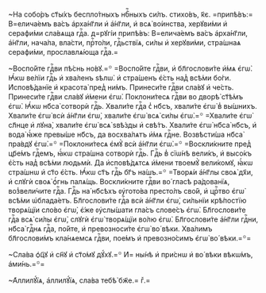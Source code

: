 ~На собо́ръ ст҃ы́хъ беспло́тныхъ нбⷭ҇ныхъ си́лъ. стихо́въ, к҃є. =припѣ́въ:=
В=елича́емъ ва́съ а҆рха́нг҃ли и҆ а҆́нг҃ли, и҆ всѧ̀ во́инства, херꙋви́ми и҆
серафи́ми сла́вѧща гдⷭ҇а. д=рꙋгі́и припѣ́въ: В=елича́емъ ва́съ а҆рха́нг҃ли,
а҆́нг҃ли, нача́ла, вла́сти, прⷭ҇то́ли, гдⷭ҇ьствїѧ, си́лы и҆ херꙋви́ми,
стра́шнаѧ серафи́ми, прославлѧ́юща гдⷭ҇а.=

~Воспо́йте гдⷭ҇ви пѣ́снь но́вꙋ.=꙳ =Воспо́йте гдⷭ҇ви, и҆ бл҃гослови́те и҆́мѧ
є҆гѡ̀. Ꙗ҆́кѡ ве́лїи гдⷭ҇ь и҆ хва́ленъ ѕѣлѡ̀. и҆ стра́шенъ є҆́сть над̾ всѣ́ми
бо́ги. И҆сповѣ́данїе и҆ красота̀ пред̾ ни́мъ. Принеси́те гдⷭ҇ви сла́вꙋ и҆
че́сть. Принеси́те гдⷭ҇ви сла́вꙋ и҆́мени є҆гѡ̀. Поклони́тесѧ гдⷭ҇ви во дворѣ̀
ст҃ѣ́мъ є҆гѡ̀. Ꙗ҆́кѡ нб҃са̀ сотворѝ гдⷭ҇ь. Хвали́те гдⷭ҇а с̾ нб҃съ, хвали́те
є҆гѡ̀ в̾ вы́шнихъ. Хвали́те є҆гѡ̀ всѝ а҆́нг҃ли є҆гѡ̀, хвали́те є҆гѡ̀ всѧ̀ си́лы
є҆гѡ̀.=꙳ =Хвали́те є҆гѡ̀ сл҃нце и҆ лꙋна̀, хвали́те є҆гѡ̀ всѧ̀ ѕвѣ́зды и҆ свѣ́тъ.
Хвали́те є҆гѡ̀ нб҃са̀ нб҃съ, и҆ вода̀ ꙗ҆́же превы́ше нб҃съ, да восхва́лѧтъ и҆́мѧ
гдⷭ҇не. Возвѣсти́ша нб҃са̀ пра́вдꙋ є҆гѡ̀.=꙳ =Поклони́тесѧ є҆мꙋ̀ всѝ а҆́нг҃ли
є҆гѡ̀.=꙳ =Воскли́кните пред̾ цр҃е́мъ гдⷭ҇емъ, ꙗ҆́кѡ стра́шна сотворѝ гдⷭ҇ь.
Гдⷭ҇ь в̾ сїѡ́нѣ вели́къ, и҆ высо́къ є҆́сть над̾ всѣ́ми людьмѝ. Да
и҆сповѣ́дѧтсѧ и҆́мени твоемꙋ̀ вели́комꙋ, ꙗ҆́кѡ стра́шнѡ и҆ ст҃о є҆́сть. Ꙗ҆́кѡ
ст҃ъ гдⷭ҇ь бг҃ъ на́шъ.=꙳ =Творѧ́и а҆́нг҃лы своѧ̀ дх҃и, и҆ слꙋгѝ своѧ̀ ѻ҆́гнь
палѧ́щь. Воскли́кните гдⷭ҇ви во́ гласѣ ра́дованїѧ, воз̾вели́чите гдⷭ҇а. Гдⷭ҇ь
на́ нб҃сѣхъ ᲂу҆гото́ва престо́лъ сво́й, и҆ црⷭ҇тво є҆гѡ̀ всѣ́ми ѡ҆блада́етъ.
Бл҃гослови́те гдⷭ҇а всѝ а҆́нг҃ли є҆гѡ̀, си́льнїи крѣ́постїю творѧ́щїи сло́во
є҆гѡ̀, є҆́же ᲂу҆слы́шати гла́съ слове́съ є҆гѡ̀. Бл҃гослови́те гдⷭ҇а всѧ̀ си́лы
є҆гѡ̀, слꙋгѝ є҆гѡ̀ творѧ́щїи во́лю є҆гѡ̀. Бл҃гослови́те а҆́нг҃ли гдⷭ҇ни,
нб҃са̀ гдⷭ҇нѧ гдⷭ҇а, по́йте, и҆ превозноси́те є҆гѡ̀ во́ вѣки. Хва́лимъ
бл҃гослови́мъ кла́нѧемсѧ гдⷭ҇ви, пое́мъ и҆ превозно́симъ є҆гѡ̀ во́ вѣки.=꙳=

~Сла́ва ѻ҆ц҃ꙋ и҆ сн҃ꙋ и҆ ст҃о́мꙋ дꙋ́хꙋ.=꙳ И҆= ны́нѣ и҆ при́снѡ и҆ во́ вѣки
вѣкѡ́мъ, а҆ми́нь.=꙳=

~А҆ллилꙋ́їѧ, а҆ллилꙋ́їѧ, сла́ва тебѣ̀ бж҃е.= гⷤ.=

